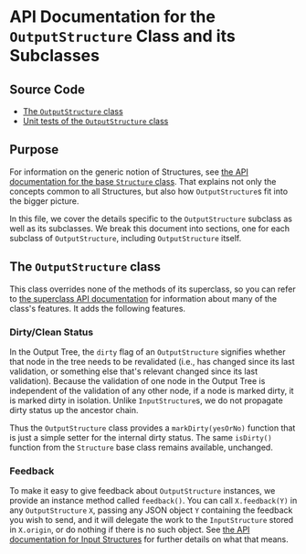 
# API Documentation for the `OutputStructure` Class and its Subclasses

## Source Code

 * [The `OutputStructure` class](https://github.com/lurchmath/lde/blob/master/src/output-structure.litcoffee)
 * [Unit tests of the `OutputStructure` class](https://github.com/lurchmath/lde/blob/master/tests/output-structure-spec.litcoffee)

## Purpose

For information on the generic notion of Structures, see
[the API documentation for the base `Structure` class](api-structures.md).
That explains not only the concepts common to all Structures, but also how
`OutputStructure`s fit into the bigger picture.

In this file, we cover the details specific to the `OutputStructure`
subclass as well as its subclasses.  We break this document into sections,
one for each subclass of `OutputStructure`, including `OutputStructure`
itself.

## The `OutputStructure` class

This class overrides none of the methods of its superclass, so you can refer
to [the superclass API documentation](api-structures.md) for information
about many of the class's features.  It adds the following features.

### Dirty/Clean Status

In the Output Tree, the `dirty` flag of an `OutputStructure` signifies
whether that node in the tree needs to be revalidated (i.e., has changed
since its last validation, or something else that's relevant changed since
its last validation).  Because the validation of one node in the Output Tree
is independent of the validation of any other node, if a node is marked
dirty, it is marked dirty in isolation.  Unlike `InputStructure`s, we do not
propagate dirty status up the ancestor chain.

Thus the `OutputStructure` class provides a `markDirty(yesOrNo)` function
that is just a simple setter for the internal dirty status.  The same
`isDirty()` function from the `Structure` base class remains available,
unchanged.

### Feedback

To make it easy to give feedback about `OutputStructure` instances, we
provide an instance method called `feedback()`.  You can call
`X.feedback(Y)` in any `OutputStructure` `X`, passing any JSON object `Y`
containing the feedback you wish to send, and it will delegate the work to
the `InputStructure` stored in `X.origin`, or do nothing if there is no such
object.  See [the API documentation for Input Structures](api-input-structures.md#feedback)
for further details on what that means.
